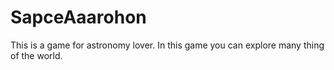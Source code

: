 # SapceAaarohon
This is a game for astronomy lover. In this game you can explore many thing of the world. 

